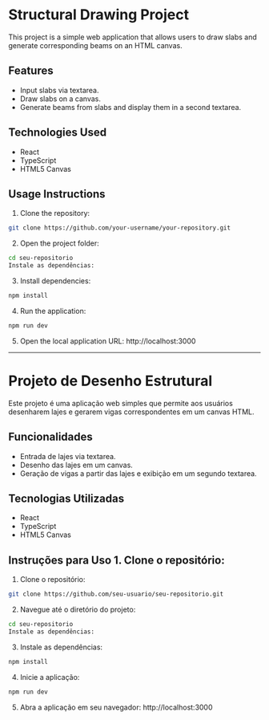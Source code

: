 # Structural Drawing Project

This project is a simple web application that allows users to draw slabs and generate corresponding beams on an HTML canvas.

## Features

- Input slabs via textarea.
- Draw slabs on a canvas.
- Generate beams from slabs and display them in a second textarea.

## Technologies Used

- React
- TypeScript
- HTML5 Canvas

## Usage Instructions

1. Clone the repository:

```bash
git clone https://github.com/your-username/your-repository.git
```

2. Open the project folder:
```bash
cd seu-repositorio
Instale as dependências:
```

3. Install dependencies:
```bash
npm install
```

4. Run the application:
```bash
npm run dev
```

5. Open the local application URL:
http://localhost:3000

----------
# Projeto de Desenho Estrutural

Este projeto é uma aplicação web simples que permite aos usuários desenharem lajes e gerarem vigas correspondentes em um canvas HTML.

## Funcionalidades

- Entrada de lajes via textarea.
- Desenho das lajes em um canvas.
- Geração de vigas a partir das lajes e exibição em um segundo textarea. 

## Tecnologias Utilizadas 

- React 
- TypeScript 
- HTML5 Canvas

## Instruções para Uso 1. Clone o repositório:

1. Clone o repositório:
```bash
git clone https://github.com/seu-usuario/seu-repositorio.git 
```

2. Navegue até o diretório do projeto:
```bash
cd seu-repositorio
Instale as dependências:
```

3. Instale as dependências:
```bash
npm install
```

4. Inicie a aplicação:
```bash
npm run dev
```

5. Abra a aplicação em seu navegador:
http://localhost:3000
